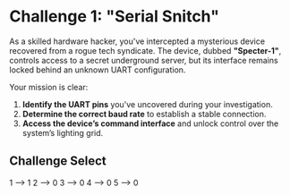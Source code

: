 # **Challenge 1: "Serial Snitch"**

As a skilled hardware hacker, you've intercepted a mysterious device recovered from a rogue tech syndicate. The device, dubbed **"Specter-1"**, controls access to a secret underground server, but its interface remains locked behind an unknown UART configuration.

Your mission is clear:

1. **Identify the UART pins** you've uncovered during your investigation.
2. **Determine the correct baud rate** to establish a stable connection.
3. **Access the device’s command interface** and unlock control over the system’s lighting grid.

## Challenge Select
1 --> 1
2 --> 0
3 --> 0
4 --> 0
5 --> 0